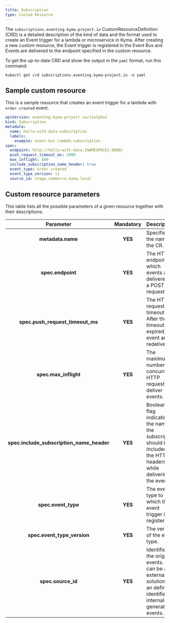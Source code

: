 ```yaml
---
title: Subscription
type: Custom Resource
---
```


The `subscriptions.eventing.kyma-project.io` CustomResourceDefinition (CRD) is a detailed description of the kind of data and the format used to create an Event trigger for a lambda or microservice in Kyma. After creating a new custom resource, the Event trigger is registered in the Event Bus and Events are delivered to the endpoint specified in the custom resource.

To get the up-to-date CRD and show the output in the `yaml` format, run this command:

```
kubectl get crd subscriptions.eventing.kyma-project.io -o yaml
```

## Sample custom resource

This is a sample resource that creates an event trigger for a lambda with `order.created` event.

```yaml
apiVersion: eventing.kyma-project.io/v1alpha1
kind: Subscription
metadata:
  name: hello-with-data-subscription
  labels:
    example: event-bus-lambda-subscription
spec:
  endpoint: http://hello-with-data.{NAMESPACE}:8080/
  push_request_timeout_ms: 2000
  max_inflight: 400
  include_subscription_name_header: true
  event_type: order.created
  event_type_version: v1
  source_id: stage.commerce.kyma.local
```

## Custom resource parameters

This table lists all the possible parameters of a given resource together with their descriptions:

| Parameter                                 | Mandatory | Description                                                                                                                |
|:-----------------------------------------:|:---------:|:---------------------------------------------------------------------------------------------------------------------------|
| **metadata.name**                         | **YES**   | Specifies the name of the CR.                                                                                              |
| **spec.endpoint**                         | **YES**   | The HTTP endpoint to which events are delivered as a POST request.                                                         |
| **spec.push_request_timeout_ms**          | **YES**   | The HTTP request timeout. After the timeout has expired, event are redelivered.                                            |
| **spec.max_inflight**                     | **YES**   | The maximum number of concurrent HTTP requests to deliver events.                                                          |
| **spec.include_subscription_name_header** | **YES**   | Boolean flag indicating if the name of the subscription should be included in the HTTP headers while delivering the event. |
| **spec.event_type**                       | **YES**   | The event type to which the event trigger is registered.                                                                   |
| **spec.event_type_version**               | **YES**   | The version of the event type.                                                                                             |
| **spec.source_id**                        | **YES**   | Identifies the origin of events. This can be an external solution or an defined identifier for internally generated events.|
